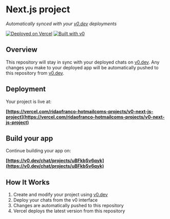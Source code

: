 # Next.js project

*Automatically synced with your [v0.dev](https://v0.dev) deployments*

[![Deployed on Vercel](https://img.shields.io/badge/Deployed%20on-Vercel-black?style=for-the-badge&logo=vercel)](https://vercel.com/ridaofranco-hotmailcoms-projects/v0-next-js-project)
[![Built with v0](https://img.shields.io/badge/Built%20with-v0.dev-black?style=for-the-badge)](https://v0.dev/chat/projects/uBFkbSv6qyk)

## Overview

This repository will stay in sync with your deployed chats on [v0.dev](https://v0.dev).
Any changes you make to your deployed app will be automatically pushed to this repository from [v0.dev](https://v0.dev).

## Deployment

Your project is live at:

**[https://vercel.com/ridaofranco-hotmailcoms-projects/v0-next-js-project](https://vercel.com/ridaofranco-hotmailcoms-projects/v0-next-js-project)**

## Build your app

Continue building your app on:

**[https://v0.dev/chat/projects/uBFkbSv6qyk](https://v0.dev/chat/projects/uBFkbSv6qyk)**

## How It Works

1. Create and modify your project using [v0.dev](https://v0.dev)
2. Deploy your chats from the v0 interface
3. Changes are automatically pushed to this repository
4. Vercel deploys the latest version from this repository